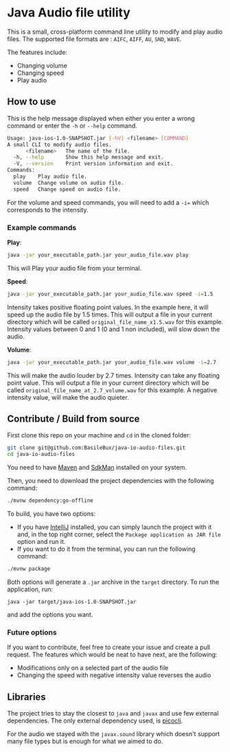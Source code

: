 # Java Audio file utility
This is a small, cross-platform command line utility to modify and play audio files. The supported file formats are : `AIFC`, `AIFF`, `AU`, `SND`, `WAVE`. 

The features include: 
- Changing volume
- Changing speed
- Play audio

## How to use
This is the help message displayed when either you enter a wrong command or enter the `-h` or  `--help` command. 
```bash
Usage: java-ios-1.0-SNAPSHOT.jar [-hV] <filename> [COMMAND]
A small CLI to modify audio files.
      <filename>   The name of the file.
  -h, --help       Show this help message and exit.
  -V, --version    Print version information and exit.
Commands:
  play    Play audio file.
  volume  Change volume on audio file.
  speed   Change speed on audio file.
```
For the volume and speed commands, you will need to add a `-i=` which corresponds to the intensity. 

### Example commands
**Play**: 
```bash
java -jar your_executable_path.jar your_audio_file.wav play
```
This will Play your audio file from your terminal. 

**Speed**: 
```bash
java -jar your_executable_path.jar your_audio_file.wav speed -i=1.5
```
Intensity takes positive floating point values. In the example here, it will speed up the audio file by 1.5 times. This will output a file in your current directory which will be called `original_file_name_x1.5.wav` for this example. Intensity values between 0 and 1 (0 and 1 non included), will slow down the audio. 

**Volume**: 
```bash
java -jar your_executable_path.jar your_audio_file.wav volume -i=2.7
```
This will make the audio louder by 2.7 times. Intensity can take any floating point value. This will output a file in your current directory which will be called `original_file_name_at_2.7_volume.wav` for this example. A negative intensity value, will make the audio quieter. 

## Contribute / Build from source
First clone this repo on your machine and `cd` in the cloned folder: 
```bash
git clone git@github.com:BasileBux/java-io-audio-files.git
cd java-io-audio-files
```
You need to have [Maven](https://maven.apache.org/) and [SdkMan](https://sdkman.io/) installed on your system. 

Then, you need to download the project dependencies with the following command: 
```bash
./mvnw dependency:go-offline
```

To build, you have two options: 
- If you have [IntelliJ](https://www.jetbrains.com/idea/) installed, you can simply launch the project with it and, in the top right corner, select the `Package application as JAR file` option and run it. 
- If you want to do it from the terminal, you can run the following command: 
```bash
./mvnw package
```

Both options will generate a `.jar` archive in the `target` directory. To run the application, run: 
```
java -jar target/java-ios-1.0-SNAPSHOT.jar
```
and add the options you want. 

### Future options

If you want to contribute, feel free to create your issue and create a pull request. The features which would be neat to have next, are the following:
- Modifications only on a selected part of the audio file
- Changing the speed with negative intensity value reverses the audio

## Libraries
The project tries to stay the closest to `java` and `javax` and use few external dependencies. The only external dependency used, is [picocli](https://picocli.info/). 

For the audio we stayed with the `javax.sound` library which doesn't support many file types but is enough for what we aimed to do. 